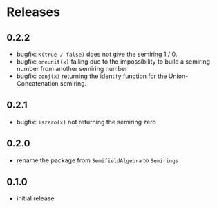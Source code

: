 # Releases

## 0.2.2

* bugfix: `K(true / false)` does not give the semiring 1 / 0.
* bugfix: `oneunit(x)` failing due to the impossibility to build
  a semiring number from another semiring number
* bugfix: `conj(x)` returning the identity function for the
  Union-Concatenation semiring.

## 0.2.1

* bugfix: `iszero(x)` not returning the semiring zero

## 0.2.0

* rename the package from `SemifieldAlgebra` to `Semirings`

## 0.1.0

* initial release
